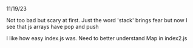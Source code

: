 11/19/23

Not too bad but scary at first.
Just the word 'stack' brings fear but now I see that js arrays have pop and push

I like how easy index.js was. Need to better understand Map in index2.js